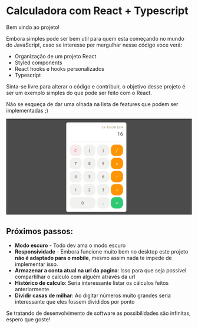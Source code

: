 # Calculadora com React + Typescript

Bem vindo ao projeto!

Embora simples pode ser bem util para quem esta começando no mundo do JavaScript, caso se interesse por mergulhar nesse código voce verá:

 - Organização de um projeto React
 - Styled components
 - React hooks e hooks personalizados
 - Typescript

Sinta-se livre para alterar o código e contribuir, o objetivo desse projeto é ser um exemplo simples do que pode ser feito com o React.

Não se esqueça de dar uma olhada na lista de features que podem ser implementadas ;)

![Print da calculadora](./docs/img/Captura%20de%20tela%20de%202024-05-18%2001-02-34.png)

## Próximos passos:

 - **Modo escuro** - Todo dev ama o modo escuro
 - **Responsividade** - Embora funcione muito bem no desktop este projeto **não é adaptado para o mobile**, mesmo assim nada te impede de implementar isso.
 - **Armazenar a conta atual na url da pagina**: Isso para que seja possível compartilhar o calculo com alguém através da url
 - **Histórico de calculo**: Seria interessante listar os cálculos feitos anteriormente
 - **Dividir casas de milhar**: Ao digitar números muito grandes seria interessante que eles fossem divididos por ponto

Se tratando de desenvolvimento de software as possibilidades são infinitas, espero que goste!